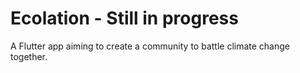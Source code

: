 # Ecolation - Still in progress

A Flutter app aiming to create a community to battle climate change together.
